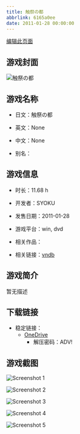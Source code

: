 ```yaml
---
title: 触祭の都
abbrlink: 6165a0ee
date: 2011-01-28 00:00:00
---
```

[编辑此页面](https://github.com/ACG-3/ADV3-source/blob/main/source/_posts/games/%E8%A7%A6%E7%A5%AD%E3%81%AE%E9%83%BD.md)

## 游戏封面

![触祭の都](https://pan.timero.xyz/onedrive/img_lib_001/%E8%A7%A6%E7%A5%AD%E3%81%AE%E9%83%BD_cover.avif)


## 游戏名称

- 日文：触祭の都
- 英文：None
- 中文：None

- 别名：


## 游戏信息

- 时长：11.68 h
- 开发者：SYOKU
- 发售日期：2011-01-28
- 游戏平台：win, dvd
- 相关作品：

- 相关链接：[vndb](https://vndb.org/v6021)


## 游戏简介

暂无描述


## 下载链接

- 稳定链接：
    - [OneDrive](https://pan.timero.xyz/onedrive/adv_lib_001/%E8%A7%A6%E7%A5%AD%E3%81%AE%E9%83%BD)
        - 解压密码：ADV!



## 游戏截图


![Screenshot 1](https://pan.timero.xyz/onedrive/img_lib_001/%E8%A7%A6%E7%A5%AD%E3%81%AE%E9%83%BD_Screenshot_1.avif)

![Screenshot 2](https://pan.timero.xyz/onedrive/img_lib_001/%E8%A7%A6%E7%A5%AD%E3%81%AE%E9%83%BD_Screenshot_2.avif)

![Screenshot 3](https://pan.timero.xyz/onedrive/img_lib_001/%E8%A7%A6%E7%A5%AD%E3%81%AE%E9%83%BD_Screenshot_3.avif)

![Screenshot 4](https://pan.timero.xyz/onedrive/img_lib_001/%E8%A7%A6%E7%A5%AD%E3%81%AE%E9%83%BD_Screenshot_4.avif)

![Screenshot 5](https://pan.timero.xyz/onedrive/img_lib_001/%E8%A7%A6%E7%A5%AD%E3%81%AE%E9%83%BD_Screenshot_5.avif)

